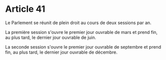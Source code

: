 # Article 41

Le Parlement se réunit de plein droit au cours de deux sessions par an.

La première session s'ouvre le premier jour ouvrable de mars et prend fin, au plus
tard, le dernier jour ouvrable de juin.

La seconde session s'ouvre le premier jour ouvrable de septembre et prend fin, au
plus tard, le dernier jour ouvrable de décembre.